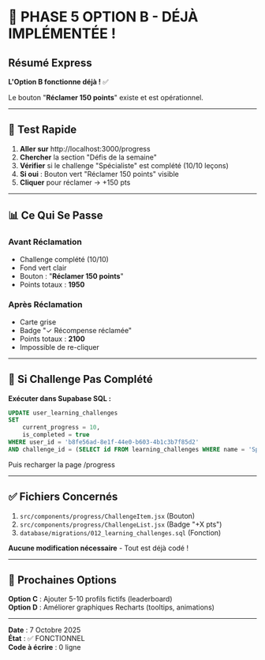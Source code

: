 # 🎉 PHASE 5 OPTION B - DÉJÀ IMPLÉMENTÉE !

## Résumé Express

**L'Option B fonctionne déjà !** ✅

Le bouton "**Réclamer 150 points**" existe et est opérationnel.

---

## 🚀 Test Rapide

1. **Aller sur** http://localhost:3000/progress
2. **Chercher** la section "Défis de la semaine"
3. **Vérifier** si le challenge "Spécialiste" est complété (10/10 leçons)
4. **Si oui** : Bouton vert "Réclamer 150 points" visible
5. **Cliquer** pour réclamer → +150 pts

---

## 📊 Ce Qui Se Passe

### Avant Réclamation
- Challenge complété (10/10)
- Fond vert clair
- Bouton : "**Réclamer 150 points**"
- Points totaux : **1950**

### Après Réclamation
- Carte grise
- Badge "✓ Récompense réclamée"
- Points totaux : **2100**
- Impossible de re-cliquer

---

## 🔧 Si Challenge Pas Complété

**Exécuter dans Supabase SQL :**

```sql
UPDATE user_learning_challenges
SET 
    current_progress = 10,
    is_completed = true
WHERE user_id = 'b8fe56ad-8e1f-44e0-b603-4b1c3b7f85d2'
AND challenge_id = (SELECT id FROM learning_challenges WHERE name = 'Spécialiste');
```

Puis recharger la page /progress

---

## ✅ Fichiers Concernés

1. `src/components/progress/ChallengeItem.jsx` (Bouton)
2. `src/components/progress/ChallengeList.jsx` (Badge "+X pts")
3. `database/migrations/012_learning_challenges.sql` (Fonction)

**Aucune modification nécessaire** - Tout est déjà codé !

---

## 🎯 Prochaines Options

**Option C** : Ajouter 5-10 profils fictifs (leaderboard)  
**Option D** : Améliorer graphiques Recharts (tooltips, animations)

---

**Date** : 7 Octobre 2025  
**État** : ✅ FONCTIONNEL  
**Code à écrire** : 0 ligne
